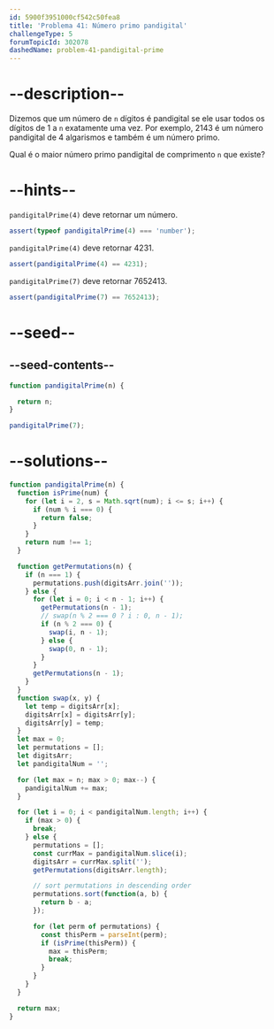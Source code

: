 ```yaml
---
id: 5900f3951000cf542c50fea8
title: 'Problema 41: Número primo pandigital'
challengeType: 5
forumTopicId: 302078
dashedName: problem-41-pandigital-prime
---
```


# --description--

Dizemos que um número de `n` dígitos é pandigital se ele usar todos os dígitos de 1 a `n` exatamente uma vez. Por exemplo, 2143 é um número pandigital de 4 algarismos e também é um número primo.

Qual é o maior número primo pandigital de comprimento `n` que existe?

# --hints--

`pandigitalPrime(4)` deve retornar um número.

```js
assert(typeof pandigitalPrime(4) === 'number');
```

`pandigitalPrime(4)` deve retornar 4231.

```js
assert(pandigitalPrime(4) == 4231);
```

`pandigitalPrime(7)` deve retornar 7652413.

```js
assert(pandigitalPrime(7) == 7652413);
```

# --seed--

## --seed-contents--

```js
function pandigitalPrime(n) {

  return n;
}

pandigitalPrime(7);
```

# --solutions--

```js
function pandigitalPrime(n) {
  function isPrime(num) {
    for (let i = 2, s = Math.sqrt(num); i <= s; i++) {
      if (num % i === 0) {
        return false;
      }
    }
    return num !== 1;
  }

  function getPermutations(n) {
    if (n === 1) {
      permutations.push(digitsArr.join(''));
    } else {
      for (let i = 0; i < n - 1; i++) {
        getPermutations(n - 1);
        // swap(n % 2 === 0 ? i : 0, n - 1);
        if (n % 2 === 0) {
          swap(i, n - 1);
        } else {
          swap(0, n - 1);
        }
      }
      getPermutations(n - 1);
    }
  }
  function swap(x, y) {
    let temp = digitsArr[x];
    digitsArr[x] = digitsArr[y];
    digitsArr[y] = temp;
  }
  let max = 0;
  let permutations = [];
  let digitsArr;
  let pandigitalNum = '';

  for (let max = n; max > 0; max--) {
    pandigitalNum += max;
  }

  for (let i = 0; i < pandigitalNum.length; i++) {
    if (max > 0) {
      break;
    } else {
      permutations = [];
      const currMax = pandigitalNum.slice(i);
      digitsArr = currMax.split('');
      getPermutations(digitsArr.length);

      // sort permutations in descending order
      permutations.sort(function(a, b) {
        return b - a;
      });

      for (let perm of permutations) {
        const thisPerm = parseInt(perm);
        if (isPrime(thisPerm)) {
          max = thisPerm;
          break;
        }
      }
    }
  }

  return max;
}
```
